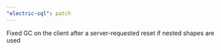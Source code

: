 ```yaml
---
"electric-sql": patch
---
```


Fixed GC on the client after a server-requested reset if nested shapes are used
